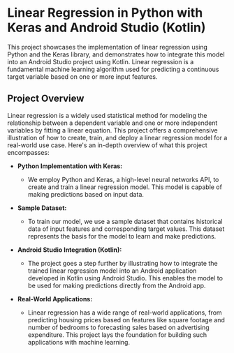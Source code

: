 # Linear Regression in Python with Keras and Android Studio (Kotlin)

This project showcases the implementation of linear regression using Python and the Keras library, and demonstrates how to integrate this model into an Android Studio project using Kotlin. Linear regression is a fundamental machine learning algorithm used for predicting a continuous target variable based on one or more input features. 

## Project Overview

Linear regression is a widely used statistical method for modeling the relationship between a dependent variable and one or more independent variables by fitting a linear equation. This project offers a comprehensive illustration of how to create, train, and deploy a linear regression model for a real-world use case. Here's an in-depth overview of what this project encompasses:

- **Python Implementation with Keras:**
  - We employ Python and Keras, a high-level neural networks API, to create and train a linear regression model. This model is capable of making predictions based on input data.

- **Sample Dataset:**
  - To train our model, we use a sample dataset that contains historical data of input features and corresponding target values. This dataset represents the basis for the model to learn and make predictions.

- **Android Studio Integration (Kotlin):**
  - The project goes a step further by illustrating how to integrate the trained linear regression model into an Android application developed in Kotlin using Android Studio. This enables the model to be used for making predictions directly from the Android app.

- **Real-World Applications:**
  - Linear regression has a wide range of real-world applications, from predicting housing prices based on features like square footage and number of bedrooms to forecasting sales based on advertising expenditure. This project lays the foundation for building such applications with machine learning.
